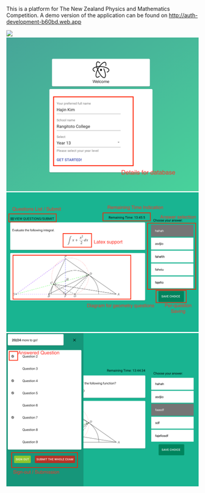 This is a platform for The New Zealand Physics and Mathematics Competition.
A demo version of the application can be found on http://auth-development-b60bd.web.app

<img src="landingpage.png">
<img src="signup.png">
<img src="question.png">
<img src="questionslist.png">


